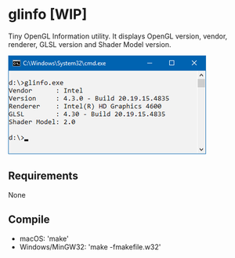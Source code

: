 # glinfo [WIP]
Tiny OpenGL Information utility. It displays OpenGL version, vendor, renderer, GLSL version and Shader Model version.

![linf](https://github.com/dzutrinh/glinfo/blob/master/screens/glinfo.png)

## Requirements
None

## Compile
* macOS: 'make'
* Windows/MinGW32: 'make -fmakefile.w32'
